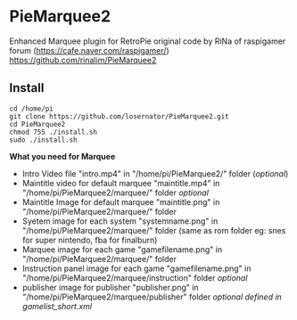 # PieMarquee2
Enhanced Marquee plugin for RetroPie
original code by RiNa of raspigamer forum (https://cafe.naver.com/raspigamer/)
https://github.com/rinalim/PieMarquee2

## Install
```
cd /home/pi
git clone https://github.com/losernator/PieMarquee2.git
cd PieMarquee2
chmod 755 ./install.sh
sudo ./install.sh
```

**What you need for Marquee** 

  * Intro Video file "intro.mp4" in "/home/pi/PieMarquee2/" folder (*optional*)
  * Maintitle video for default marquee "maintitle.mp4" in "/home/pi/PieMarquee2/marquee/" folder *optional*
  * Maintitle Image for default marquee "maintitle.png" in "/home/pi/PieMarquee2/marquee/" folder
  * Syetem image for each system "systemname.png" in "/home/pi/PieMarquee2/marquee/" folder (same as rom folder eg: snes for super nintendo, fba for finalburn)
  * Marquee image for each game "gamefilename.png" in "/home/pi/PieMarquee2/marquee/" folder
  * Instruction panel image for each game "gamefilename.png" in "/home/pi/PieMarquee2/marquee/instruction" folder *optional*
  * publisher image for publisher "publisher.png" in "/home/pi/PieMarquee2/marquee/publisher" folder *optional defined in gamelist_short.xml* 
  
  

  
  
